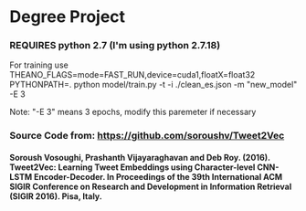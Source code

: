 # Degree Project
### REQUIRES python 2.7 (I'm using python 2.7.18)

For training use THEANO_FLAGS=mode=FAST_RUN,device=cuda1,floatX=float32 PYTHONPATH=. python model/train.py -t -i ./clean_es.json -m "new_model" -E 3

Note: "-E 3" means 3 epochs, modify this paremeter if necessary

### Source Code from: https://github.com/soroushv/Tweet2Vec
#### Soroush Vosoughi, Prashanth Vijayaraghavan and Deb Roy. (2016). Tweet2Vec: Learning Tweet Embeddings using Character-level CNN-LSTM Encoder-Decoder. In Proceedings of the 39th International ACM SIGIR Conference on Research and Development in Information Retrieval (SIGIR 2016). Pisa, Italy.
